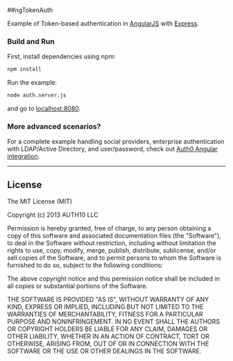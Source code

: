 ##ngTokenAuth

Example of Token-based authentication in [AngularJS](http://angularjs.org) with [Express](http://expressjs.com).

### Build and Run

First, install dependencies using npm:

```sh
npm install
```

Run the example:

```sh
node auth.server.js
```

and go to [localhost:8080](http://localhost:8080).


### More advanced scenarios?

For a complete example handling social providers, enterprise authentication with LDAP/Active Directory, and user/password, check out [Auth0 Angular integration](https://github.com/auth0/auth0-angular).

---

## License

The MIT License (MIT)

Copyright (c) 2013 AUTH10 LLC

Permission is hereby granted, free of charge, to any person obtaining a copy
of this software and associated documentation files (the "Software"), to deal
in the Software without restriction, including without limitation the rights
to use, copy, modify, merge, publish, distribute, sublicense, and/or sell
copies of the Software, and to permit persons to whom the Software is
furnished to do so, subject to the following conditions:

The above copyright notice and this permission notice shall be included in
all copies or substantial portions of the Software.

THE SOFTWARE IS PROVIDED "AS IS", WITHOUT WARRANTY OF ANY KIND, EXPRESS OR
IMPLIED, INCLUDING BUT NOT LIMITED TO THE WARRANTIES OF MERCHANTABILITY,
FITNESS FOR A PARTICULAR PURPOSE AND NONINFRINGEMENT. IN NO EVENT SHALL THE
AUTHORS OR COPYRIGHT HOLDERS BE LIABLE FOR ANY CLAIM, DAMAGES OR OTHER
LIABILITY, WHETHER IN AN ACTION OF CONTRACT, TORT OR OTHERWISE, ARISING FROM,
OUT OF OR IN CONNECTION WITH THE SOFTWARE OR THE USE OR OTHER DEALINGS IN
THE SOFTWARE.
